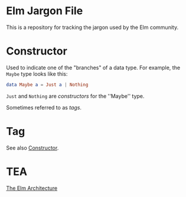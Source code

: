 # Elm Jargon File

This is a repository for tracking the jargon used by the Elm community.

# Constructor

Used to indicate one of the "branches" of a data type.  For example, the
`Maybe` type looks like this:

```elm
data Maybe a = Just a | Nothing
```

`Just` and `Nothing` are *constructors* for the ''Maybe'' type.

Sometimes referred to as *tags*.

# Tag

See also [Constructor](#constructor).

# TEA

[The Elm Architecture](http://guide.elm-lang.org/architecture/index.html)
